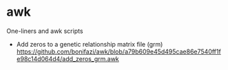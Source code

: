 # awk
One-liners and awk scripts

* Add zeros to a genetic relationship matrix file (grm) https://github.com/bonifazi/awk/blob/a79b609e45d495cae86e7540ff1fe98c14d064d4/add_zeros_grm.awk
